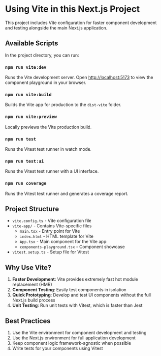# Using Vite in this Next.js Project

This project includes Vite configuration for faster component development and testing alongside the main Next.js application.

## Available Scripts

In the project directory, you can run:

### `npm run vite:dev`

Runs the Vite development server.
Open [http://localhost:5173](http://localhost:5173) to view the component playground in your browser.

### `npm run vite:build`

Builds the Vite app for production to the `dist-vite` folder.

### `npm run vite:preview`

Locally previews the Vite production build.

### `npm run test`

Runs the Vitest test runner in watch mode.

### `npm run test:ui`

Runs the Vitest test runner with a UI interface.

### `npm run coverage`

Runs the Vitest test runner and generates a coverage report.

## Project Structure

- `vite.config.ts` - Vite configuration file
- `vite-app/` - Contains Vite-specific files
  - `main.tsx` - Entry point for Vite
  - `index.html` - HTML template for Vite
  - `App.tsx` - Main component for the Vite app
  - `components-playground.tsx` - Component showcase
- `vitest.setup.ts` - Setup file for Vitest

## Why Use Vite?

1. **Faster Development**: Vite provides extremely fast hot module replacement (HMR)
2. **Component Testing**: Easily test components in isolation
3. **Quick Prototyping**: Develop and test UI components without the full Next.js build process
4. **Unit Testing**: Run unit tests with Vitest, which is faster than Jest

## Best Practices

1. Use the Vite environment for component development and testing
2. Use the Next.js environment for full application development
3. Keep component logic framework-agnostic when possible
4. Write tests for your components using Vitest
